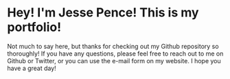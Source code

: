 # Hey! I'm Jesse Pence! This is my portfolio!

Not much to say here, but thanks for checking out my Github repository so thoroughly! If you have any questions, please feel free to reach out to me on Github or Twitter, or you can use the e-mail form on my website. I hope you have a great day!
